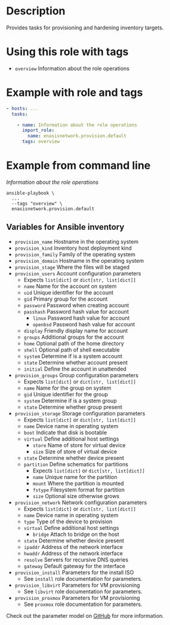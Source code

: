 # Description
Provides tasks for provisioning and hardening inventory targets.

# Using this role with tags
- `overview` Information about the role operations

# Example with role and tags
```yaml
- hosts: ...
  tasks:

    - name: Information about the role operations
      import_role:
        name: enasisnetwork.provision.default
      tags: overview
```

# Example from command line
*Information about the role operations*
```
ansible-playbook \
  ...
  --tags "overview" \
  enasisnetwork.provision.default
```

## Variables for Ansible inventory
- `provision_name` Hostname in the operating system
- `provision_kind` Inventory host deployment kind
- `provision_family` Family of the operating system
- `provision_domain` Hostname in the operating system
- `provision_stage` Where the files will be staged
- `provision_users` Account configuration parameters
    - Expects `list[dict]` or `dict[str, list[dict]]`
    - `name` Name for the account on system
    - `uid` Unique identifier for the account
    - `gid` Primary group for the account
    - `password` Password when creating account
    - `passhash` Password hash value for account
        - `linux` Password hash value for account
        - `openbsd` Password hash value for account
    - `display` Friendly display name for account
    - `groups` Additional groups for the account
    - `home` Optional path of the home directory
    - `shell` Optional path of shell executable
    - `system` Determine if is a system account
    - `state` Determine whether account present
    - `initial` Define the account in unattended
- `provision_groups` Group configuration parameters
    - Expects `list[dict]` or `dict[str, list[dict]]`
    - `name` Name for the group on system
    - `gid` Unique identifier for the group
    - `system` Determine if is a system group
    - `state` Determine whether group present
- `provision_storage` Storage configuration parameters
    - Expects `list[dict]` or `dict[str, list[dict]]`
    - `name` Device name in operating system
    - `boot` Indicate that disk is bootable
    - `virtual` Define additional host settings
        - `store` Name of store for virtual device
        - `size` Size of store of virtual device
    - `state` Determine whether device present
    - `partition` Define schematics for partitions
        - Expects `list[dict]` or `dict[str, list[dict]]`
        - `name` Unique name for the partition
        - `mount` Where the partition is mounted
        - `fstype` Filesystem format for partition
        - `size` Optional size otherwise grows
- `provision_network` Network configuration parameters
    - Expects `list[dict]` or `dict[str, list[dict]]`
    - `name` Device name in operating system
    - `type` Type of the device to provision
    - `virtual` Define additional host settings
        - `bridge` Attach to bridge on the host
    - `state` Determine whether device present
    - `ipaddr` Address of the network interface
    - `hwaddr` Address of the network interface
    - `resolve` Servers for recursive DNS queries
    - `gateway` Default gateway for the interface
- `provision_install` Parameters for the install ISO
    - See `install` role documentation for parameters.
- `provision_libvirt` Parameters for VM provisioning
    - See `libvirt` role documentation for parameters.
- `provision_proxmox` Parameters for VM provisioning
    - See `proxmox` role documentation for parameters.

Check out the parameter model on
[GitHub](https://github.com/enasisnetwork/ansible-provision/blob/main/collection/plugins/action/params.py)
for more information.
